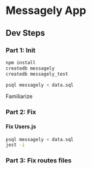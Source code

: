 # Messagely App

## Dev Steps

### Part 1: Init

```bash
npm install
createdb messagely
createdb messagely_test

psql messagely < data.sql

```

Familiarize


### Part 2: Fix
#### Fix Users.js 

```bash
psql messagely < data.sql
jest -i
```

### Part 3: Fix routes files



